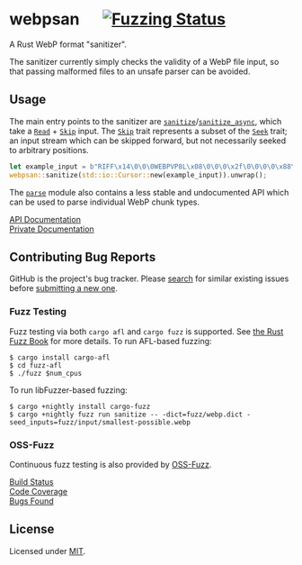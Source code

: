# webpsan &emsp; [![Fuzzing Status](https://oss-fuzz-build-logs.storage.googleapis.com/badges/mp4san.svg)](https://oss-fuzz.com/coverage-report/job/libfuzzer_asan_mp4san/latest)

A Rust WebP format "sanitizer".

The sanitizer currently simply checks the validity of a WebP file input, so that passing malformed files to an unsafe
parser can be avoided.

## Usage

The main entry points to the sanitizer are [`sanitize`]/[`sanitize_async`], which take a [`Read`] + [`Skip`] input. The
[`Skip`] trait represents a subset of the [`Seek`] trait; an input stream which can be skipped forward, but not
necessarily seeked to arbitrary positions.

```rust
let example_input = b"RIFF\x14\0\0\0WEBPVP8L\x08\0\0\0\x2f\0\0\0\0\x88\x88\x08";
webpsan::sanitize(std::io::Cursor::new(example_input)).unwrap();
```

The [`parse`] module also contains a less stable and undocumented API which can be used to parse individual WebP chunk
types.

[API Documentation](https://privacyresearchgroup.github.io/mp4san/public/webpsan/)  
[Private Documentation](https://privacyresearchgroup.github.io/mp4san/private/webpsan/)  

[`sanitize`]: https://privacyresearchgroup.github.io/mp4san/public/webpsan/fn.sanitize.html
[`sanitize_async`]: https://privacyresearchgroup.github.io/mp4san/public/webpsan/fn.sanitize_async.html
[`Read`]: https://doc.rust-lang.org/std/io/trait.Read.html
[`Skip`]: https://privacyresearchgroup.github.io/mp4san/public/mediasan_common/trait.Skip.html
[`Seek`]: https://doc.rust-lang.org/std/io/trait.Seek.html
[`parse`]: https://privacyresearchgroup.github.io/mp4san/public/webpsan/parse/index.html

## Contributing Bug Reports

GitHub is the project's bug tracker. Please [search](https://github.com/privacyresearchgroup/mp4san/issues) for similar
existing issues before [submitting a new one](https://github.com/privacyresearchgroup/mp4san/issues/new).

### Fuzz Testing

Fuzz testing via both `cargo afl` and `cargo fuzz` is supported. See [the Rust Fuzz Book](https://rust-fuzz.github.io/book/) for more details. To run AFL-based fuzzing:

```shell
$ cargo install cargo-afl
$ cd fuzz-afl
$ ./fuzz $num_cpus
```

To run libFuzzer-based fuzzing:

```shell
$ cargo +nightly install cargo-fuzz
$ cargo +nightly fuzz run sanitize -- -dict=fuzz/webp.dict -seed_inputs=fuzz/input/smallest-possible.webp
```

### OSS-Fuzz

Continuous fuzz testing is also provided by [OSS-Fuzz](https://google.github.io/oss-fuzz/).

[Build Status](https://oss-fuzz-build-logs.storage.googleapis.com/index.html#mp4san)  
[Code Coverage](https://oss-fuzz.com/coverage-report/job/libfuzzer_asan_mp4san/latest)  
[Bugs Found](https://bugs.chromium.org/p/oss-fuzz/issues/list?sort=-opened&can=1&q=proj:mp4san)  

## License

Licensed under [MIT](https://opensource.org/licenses/MIT).
